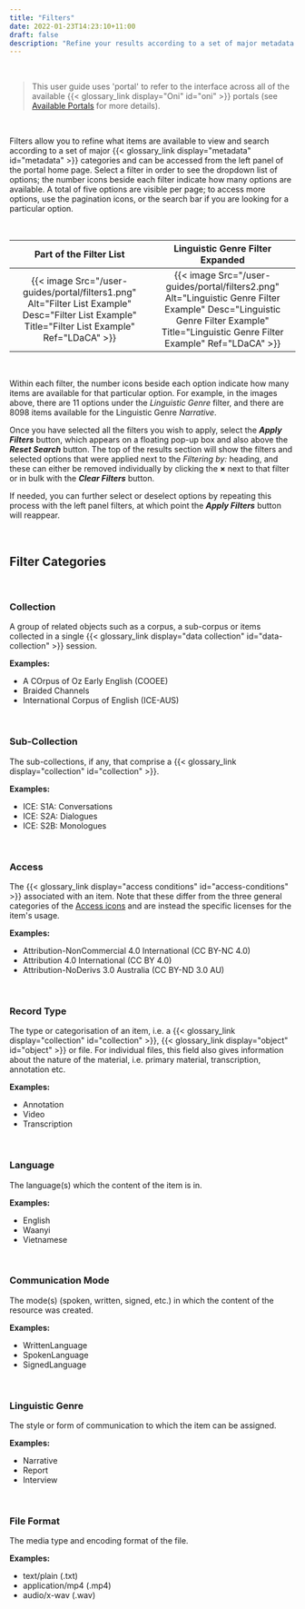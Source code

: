 ```yaml
---
title: "Filters"
date: 2022-01-23T14:23:10+11:00
draft: false
description: "Refine your results according to a set of major metadata categories."
---
```


<br>

> This user guide uses 'portal' to refer to the interface across all of the available {{< glossary_link display="Oni" id="oni" >}} portals (see [Available Portals](/resources/user-guides/portal/available-portals/) for more details).

<br>

Filters allow you to refine what items are available to view and search according to a set of major {{< glossary_link display="metadata" id="metadata" >}} categories and can be accessed from the left panel of the portal home page. Select a filter in order to see the dropdown list of options; the number icons beside each filter indicate how many options are available. A total of five options are visible per page; to access more options, use the pagination icons, or the search bar if you are looking for a particular option.

<br>

Part of the Filter List | Linguistic Genre Filter Expanded
:---: | :---:
{{< image Src="/user-guides/portal/filters1.png" Alt="Filter List Example" Desc="Filter List Example" Title="Filter List Example" Ref="LDaCA" >}} | {{< image Src="/user-guides/portal/filters2.png" Alt="Linguistic Genre Filter Example" Desc="Linguistic Genre Filter Example" Title="Linguistic Genre Filter Example" Ref="LDaCA" >}}


<br>

Within each filter, the number icons beside each option indicate how many items are available for that particular option. For example, in the images above, there are 11 options under the _Linguistic Genre_ filter, and there are 8098 items available for the Linguistic Genre _Narrative_.

Once you have selected all the filters you wish to apply, select the ___Apply Filters___ button, which appears on a floating pop-up box and also above the ___Reset Search___ button. The top of the results section will show the filters and selected options that were applied next to the _Filtering by:_ heading, and these can either be removed individually by clicking the __×__ next to that filter or in bulk with the ___Clear Filters___ button.

If needed, you can further select or deselect options by repeating this process with the left panel filters, at which point the ___Apply Filters___ button will reappear.

<br>

## Filter Categories

<br>

### Collection

A group of related objects such as a corpus, a sub-corpus or items collected in a single {{< glossary_link display="data collection" id="data-collection" >}} session.

__Examples:__
- A COrpus of Oz Early English (COOEE)
- Braided Channels
- International Corpus of English (ICE-AUS)

<br>

### Sub-Collection

The sub-collections, if any, that comprise a {{< glossary_link display="collection" id="collection" >}}.

__Examples:__
- ICE: S1A: Conversations
- ICE: S2A: Dialogues
- ICE: S2B: Monologues

<br>

### Access

The {{< glossary_link display="access conditions" id="access-conditions" >}} associated with an item. Note that these differ from the three general categories of the [Access icons](resources/user-guides/portal/basic-navigation/#item-icons) and are instead the specific licenses for the item's usage.

__Examples:__
- Attribution-NonCommercial 4.0 International (CC BY-NC 4.0)
- Attribution 4.0 International (CC BY 4.0)
- Attribution-NoDerivs 3.0 Australia (CC BY-ND 3.0 AU)

<br>

### Record Type

The type or categorisation of an item, i.e. a {{< glossary_link display="collection" id="collection" >}}, {{< glossary_link display="object" id="object" >}} or file. For individual files, this field also gives information about the nature of the material, i.e. primary material, transcription, annotation etc.

__Examples:__
- Annotation
- Video
- Transcription

<br>

### Language

The language(s) which the content of the item is in.

__Examples:__
- English
- Waanyi
- Vietnamese

<br>

### Communication Mode

The mode(s) (spoken, written, signed, etc.) in which the content of the resource was created.

__Examples:__
- WrittenLanguage
- SpokenLanguage
- SignedLanguage

<br>

### Linguistic Genre

The style or form of communication to which the item can be assigned.

__Examples:__
- Narrative
- Report
- Interview

<br>

### File Format

The media type and encoding format of the file.

__Examples:__
- text/plain (.txt)
- application/mp4 (.mp4)
- audio/x-wav (.wav)

<br>